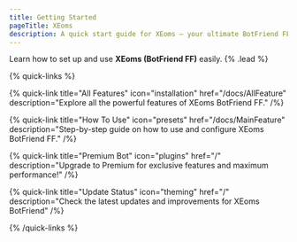 ```yaml
---
title: Getting Started
pageTitle: XEoms
description: A quick start guide for XEoms — your ultimate BotFriend FF to automate, manage, and enhance your Free Fire experience!
---
```


Learn how to set up and use **XEoms (BotFriend FF)** easily. {% .lead %}

{% quick-links %}

{% quick-link 
  title="All Features" 
  icon="installation" 
  href="/docs/AllFeature" 
  description="Explore all the powerful features of XEoms BotFriend FF." 
/%}

{% quick-link 
  title="How To Use" 
  icon="presets" 
  href="/docs/MainFeature" 
  description="Step-by-step guide on how to use and configure XEoms BotFriend FF." 
/%}

{% quick-link 
  title="Premium Bot" 
  icon="plugins" 
  href="/" 
  description="Upgrade to Premium for exclusive features and maximum performance!" 
/%}

{% quick-link 
  title="Update Status" 
  icon="theming" 
  href="/" 
  description="Check the latest updates and improvements for XEoms BotFriend" 
/%}

{% /quick-links %}
